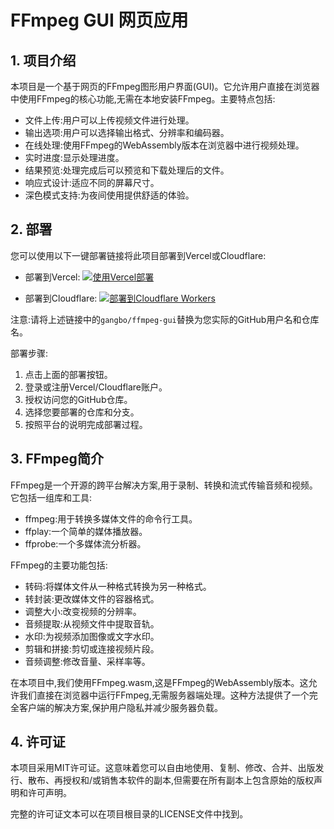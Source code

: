 # FFmpeg GUI 网页应用

## 1. 项目介绍

本项目是一个基于网页的FFmpeg图形用户界面(GUI)。它允许用户直接在浏览器中使用FFmpeg的核心功能,无需在本地安装FFmpeg。主要特点包括:

- 文件上传:用户可以上传视频文件进行处理。
- 输出选项:用户可以选择输出格式、分辨率和编码器。
- 在线处理:使用FFmpeg的WebAssembly版本在浏览器中进行视频处理。
- 实时进度:显示处理进度。
- 结果预览:处理完成后可以预览和下载处理后的文件。
- 响应式设计:适应不同的屏幕尺寸。
- 深色模式支持:为夜间使用提供舒适的体验。

## 2. 部署

您可以使用以下一键部署链接将此项目部署到Vercel或Cloudflare:

- 部署到Vercel:
  [![使用Vercel部署](https://vercel.com/button)](https://vercel.com/new/clone?repository-url=https://github.com/gangbo/ffmpeg-gui)

- 部署到Cloudflare:
  [![部署到Cloudflare Workers](https://deploy.workers.cloudflare.com/button)](https://deploy.workers.cloudflare.com/?url=https://github.com/gangbo/ffmpeg-gui)

注意:请将上述链接中的`gangbo/ffmpeg-gui`替换为您实际的GitHub用户名和仓库名。

部署步骤:
1. 点击上面的部署按钮。
2. 登录或注册Vercel/Cloudflare账户。
3. 授权访问您的GitHub仓库。
4. 选择您要部署的仓库和分支。
5. 按照平台的说明完成部署过程。

## 3. FFmpeg简介

FFmpeg是一个开源的跨平台解决方案,用于录制、转换和流式传输音频和视频。它包括一组库和工具:

- ffmpeg:用于转换多媒体文件的命令行工具。
- ffplay:一个简单的媒体播放器。
- ffprobe:一个多媒体流分析器。

FFmpeg的主要功能包括:

- 转码:将媒体文件从一种格式转换为另一种格式。
- 转封装:更改媒体文件的容器格式。
- 调整大小:改变视频的分辨率。
- 音频提取:从视频文件中提取音轨。
- 水印:为视频添加图像或文字水印。
- 剪辑和拼接:剪切或连接视频片段。
- 音频调整:修改音量、采样率等。

在本项目中,我们使用FFmpeg.wasm,这是FFmpeg的WebAssembly版本。这允许我们直接在浏览器中运行FFmpeg,无需服务器端处理。这种方法提供了一个完全客户端的解决方案,保护用户隐私并减少服务器负载。

## 4. 许可证

本项目采用MIT许可证。这意味着您可以自由地使用、复制、修改、合并、出版发行、散布、再授权和/或销售本软件的副本,但需要在所有副本上包含原始的版权声明和许可声明。

完整的许可证文本可以在项目根目录的LICENSE文件中找到。
